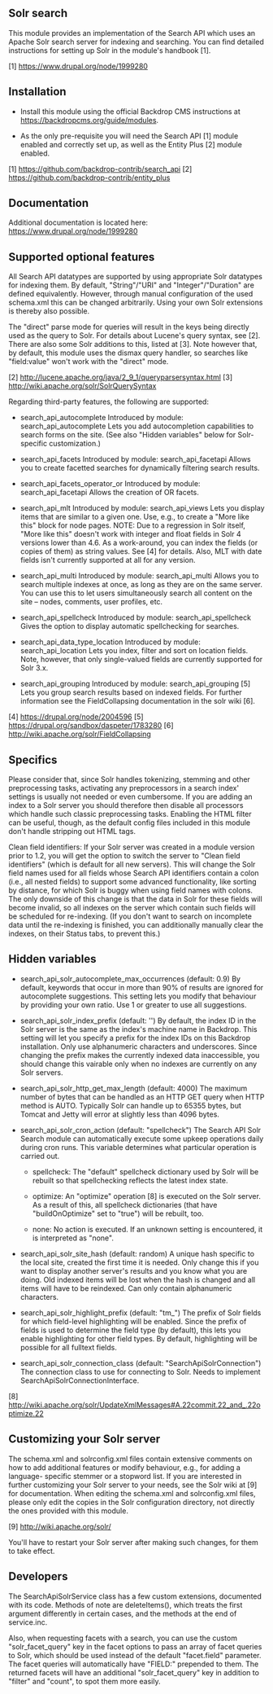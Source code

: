 Solr search
-----------

This module provides an implementation of the Search API which uses an Apache
Solr search server for indexing and searching. You can find detailed
instructions for setting up Solr in the module's handbook [1].

[1] https://www.drupal.org/node/1999280

Installation
------------

- Install this module using the official Backdrop CMS instructions at
  https://backdropcms.org/guide/modules.

- As the only pre-requisite you will need the Search API [1] module enabled and
correctly set up, as well as the Entity Plus [2] module enabled.

[1] https://github.com/backdrop-contrib/search_api
[2] https://github.com/backdrop-contrib/entity_plus

Documentation
-------------

Additional documentation is located here:
https://www.drupal.org/node/1999280


Supported optional features
---------------------------

All Search API datatypes are supported by using appropriate Solr datatypes for
indexing them. By default, "String"/"URI" and "Integer"/"Duration" are defined
equivalently. However, through manual configuration of the used schema.xml this
can be changed arbitrarily. Using your own Solr extensions is thereby also
possible.

The "direct" parse mode for queries will result in the keys being directly used
as the query to Solr. For details about Lucene's query syntax, see [2]. There
are also some Solr additions to this, listed at [3]. Note however that, by
default, this module uses the dismax query handler, so searches like
"field:value" won't work with the "direct" mode.

[2] http://lucene.apache.org/java/2_9_1/queryparsersyntax.html
[3] http://wiki.apache.org/solr/SolrQuerySyntax

Regarding third-party features, the following are supported:

- search_api_autocomplete
  Introduced by module: search_api_autocomplete
  Lets you add autocompletion capabilities to search forms on the site. (See
  also "Hidden variables" below for Solr-specific customization.)

- search_api_facets
  Introduced by module: search_api_facetapi
  Allows you to create facetted searches for dynamically filtering search
  results.

- search_api_facets_operator_or
  Introduced by module: search_api_facetapi
  Allows the creation of OR facets.

- search_api_mlt
  Introduced by module: search_api_views
  Lets you display items that are similar to a given one. Use, e.g., to create
  a "More like this" block for node pages.
  NOTE: Due to a regression in Solr itself, "More like this" doesn't work with
  integer and float fields in Solr 4 versions lower than 4.6. As a work-around,
  you can index the fields (or copies of them) as string values. See [4] for
  details.
  Also, MLT with date fields isn't currently supported at all for any version.

- search_api_multi
  Introduced by module: search_api_multi
  Allows you to search multiple indexes at once, as long as they are on the same
  server. You can use this to let users simultaneously search all content on the
  site – nodes, comments, user profiles, etc.

- search_api_spellcheck
  Introduced by module: search_api_spellcheck
  Gives the option to display automatic spellchecking for searches.

- search_api_data_type_location
  Introduced by module: search_api_location
  Lets you index, filter and sort on location fields. Note, however, that only
  single-valued fields are currently supported for Solr 3.x.

- search_api_grouping
  Introduced by module: search_api_grouping [5]
  Lets you group search results based on indexed fields. For further information
  see the FieldCollapsing documentation in the solr wiki [6].

[4] https://drupal.org/node/2004596
[5] https://drupal.org/sandbox/daspeter/1783280
[6] http://wiki.apache.org/solr/FieldCollapsing


Specifics
---------

Please consider that, since Solr handles tokenizing, stemming and other
preprocessing tasks, activating any preprocessors in a search index' settings is
usually not needed or even cumbersome. If you are adding an index to a Solr
server you should therefore then disable all processors which handle such
classic preprocessing tasks. Enabling the HTML filter can be useful, though, as
the default config files included in this module don't handle stripping out HTML
tags.

Clean field identifiers:
  If your Solr server was created in a module version prior to 1.2, you will get
  the option to switch the server to "Clean field identifiers" (which is default
  for all new servers). This will change the Solr field names used for all
  fields whose Search API identifiers contain a colon (i.e., all nested fields)
  to support some advanced functionality, like sorting by distance, for which
  Solr is buggy when using field names with colons.
  The only downside of this change is that the data in Solr for these fields
  will become invalid, so all indexes on the server which contain such fields
  will be scheduled for re-indexing. (If you don't want to search on incomplete
  data until the re-indexing is finished, you can additionally manually clear
  the indexes, on their Status tabs, to prevent this.)

Hidden variables
----------------

- search_api_solr_autocomplete_max_occurrences (default: 0.9)
  By default, keywords that occur in more than 90% of results are ignored for
  autocomplete suggestions. This setting lets you modify that behaviour by
  providing your own ratio. Use 1 or greater to use all suggestions.

- search_api_solr_index_prefix (default: '')
  By default, the index ID in the Solr server is the same as the index's machine
  name in Backdrop. This setting will let you specify a prefix for the index IDs
  on this Backdrop installation. Only use alphanumeric characters and underscores.
  Since changing the prefix makes the currently indexed data inaccessible, you
  should change this vairable only when no indexes are currently on any Solr
  servers.

- search_api_solr_http_get_max_length (default: 4000)
  The maximum number of bytes that can be handled as an HTTP GET query when
  HTTP method is AUTO. Typically Solr can handle up to 65355 bytes, but Tomcat
  and Jetty will error at slightly less than 4096 bytes.

- search_api_solr_cron_action (default: "spellcheck")
  The Search API Solr Search module can automatically execute some upkeep
  operations daily during cron runs. This variable determines what particular
  operation is carried out.

  - spellcheck: The "default" spellcheck dictionary used by Solr will be rebuilt
  so that spellchecking reflects the latest index state.

  - optimize: An "optimize" operation [8] is executed on the Solr server. As a
  result of this, all spellcheck dictionaries (that have "buildOnOptimize" set
  to "true") will be rebuilt, too.

  - none: No action is executed.
  If an unknown setting is encountered, it is interpreted as "none".

- search_api_solr_site_hash (default: random)
  A unique hash specific to the local site, created the first time it is needed.
  Only change this if you want to display another server's results and you know
  what you are doing. Old indexed items will be lost when the hash is changed
  and all items will have to be reindexed. Can only contain alphanumeric
  characters.

- search_api_solr_highlight_prefix (default: "tm_")
  The prefix of Solr fields for which field-level highlighting will be enabled.
  Since the prefix of fields is used to determine the field type (by default),
  this lets you enable highlighting for other field types. By default,
  highlighting will be possible for all fulltext fields.

- search_api_solr_connection_class (default: "SearchApiSolrConnection")
  The connection class to use for connecting to Solr. Needs to implement
  SearchApiSolrConnectionInterface.

[8] http://wiki.apache.org/solr/UpdateXmlMessages#A.22commit.22_and_.22optimize.22

Customizing your Solr server
----------------------------

The schema.xml and solrconfig.xml files contain extensive comments on how to
add additional features or modify behaviour, e.g., for adding a language-
specific stemmer or a stopword list.
If you are interested in further customizing your Solr server to your needs,
see the Solr wiki at [9] for documentation. When editing the schema.xml and
solrconfig.xml files, please only edit the copies in the Solr configuration
directory, not directly the ones provided with this module.

[9] http://wiki.apache.org/solr/

You'll have to restart your Solr server after making such changes, for them to
take effect.

Developers
----------

The SearchApiSolrService class has a few custom extensions, documented with its
code. Methods of note are deleteItems(), which treats the first argument
differently in certain cases, and the methods at the end of service.inc.

Also, when requesting facets with a search, you can use the custom
"solr_facet_query" key in the facet options to pass an array of facet queries to
Solr, which should be used instead of the default "facet.field" parameter. The
facet queries will automatically have "FIELD:" prepended to them. The returned
facets will have an additional "solr_facet_query" key in addition to "filter"
and "count", to spot them more easily.
